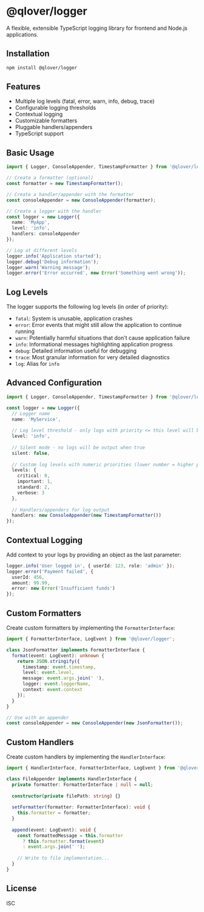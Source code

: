 # @qlover/logger

A flexible, extensible TypeScript logging library for frontend and Node.js applications.

## Installation

```bash
npm install @qlover/logger
```

## Features

- Multiple log levels (fatal, error, warn, info, debug, trace)
- Configurable logging thresholds
- Contextual logging
- Customizable formatters
- Pluggable handlers/appenders
- TypeScript support

## Basic Usage

```typescript
import { Logger, ConsoleAppender, TimestampFormatter } from '@qlover/logger';

// Create a formatter (optional)
const formatter = new TimestampFormatter();

// Create a handler/appender with the formatter
const consoleAppender = new ConsoleAppender(formatter);

// Create a logger with the handler
const logger = new Logger({
  name: 'MyApp',
  level: 'info',
  handlers: consoleAppender
});

// Log at different levels
logger.info('Application started');
logger.debug('Debug information');
logger.warn('Warning message');
logger.error('Error occurred', new Error('Something went wrong'));
```

## Log Levels

The logger supports the following log levels (in order of priority):

- `fatal`: System is unusable, application crashes
- `error`: Error events that might still allow the application to continue running
- `warn`: Potentially harmful situations that don't cause application failure
- `info`: Informational messages highlighting application progress
- `debug`: Detailed information useful for debugging
- `trace`: Most granular information for very detailed diagnostics
- `log`: Alias for `info`

## Advanced Configuration

```typescript
import { Logger, ConsoleAppender, TimestampFormatter } from '@qlover/logger';

const logger = new Logger({
  // Logger name
  name: 'MyService',
  
  // Log level threshold - only logs with priority <= this level will be output
  level: 'info',
  
  // Silent mode - no logs will be output when true
  silent: false,
  
  // Custom log levels with numeric priorities (lower number = higher priority)
  levels: {
    critical: 0,
    important: 1,
    standard: 2,
    verbose: 3
  },
  
  // Handlers/appenders for log output
  handlers: new ConsoleAppender(new TimestampFormatter())
});
```

## Contextual Logging

Add context to your logs by providing an object as the last parameter:

```typescript
logger.info('User logged in', { userId: 123, role: 'admin' });
logger.error('Payment failed', { 
  userId: 456, 
  amount: 99.99, 
  error: new Error('Insufficient funds')
});
```

## Custom Formatters

Create custom formatters by implementing the `FormatterInterface`:

```typescript
import { FormatterInterface, LogEvent } from '@qlover/logger';

class JsonFormatter implements FormatterInterface {
  format(event: LogEvent): unknown {
    return JSON.stringify({
      timestamp: event.timestamp,
      level: event.level,
      message: event.args.join(' '),
      logger: event.loggerName,
      context: event.context
    });
  }
}

// Use with an appender
const consoleAppender = new ConsoleAppender(new JsonFormatter());
```

## Custom Handlers

Create custom handlers by implementing the `HandlerInterface`:

```typescript
import { HandlerInterface, FormatterInterface, LogEvent } from '@qlover/logger';

class FileAppender implements HandlerInterface {
  private formatter: FormatterInterface | null = null;
  
  constructor(private filePath: string) {}
  
  setFormatter(formatter: FormatterInterface): void {
    this.formatter = formatter;
  }
  
  append(event: LogEvent): void {
    const formattedMessage = this.formatter 
      ? this.formatter.format(event) 
      : event.args.join(' ');
      
    // Write to file implementation...
  }
}
```

## License

ISC
